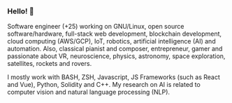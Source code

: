 ### Hello! 👋

Software engineer (+25) working on GNU/Linux, open source software/hardware, full-stack web development, blockchain development, cloud computing (AWS/GCP), IoT, robotics, artificial intelligence (AI) and automation. Also, classical pianist and composer, entrepreneur, gamer and passionate about VR, neuroscience, physics, astronomy, space exploration, satellites, rockets and rovers.

I mostly work with BASH, ZSH, Javascript, JS Frameworks (such as React and Vue), Python, Solidity and C++. My research on AI is related to computer vision and natural language processing (NLP).
